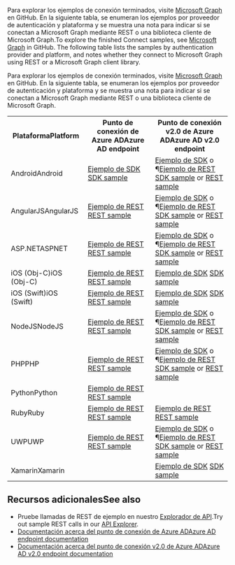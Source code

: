 <span data-ttu-id="73a20-p102">Para explorar los ejemplos de conexión terminados, visite [Microsoft Graph](https://github.com/microsoftgraph) en GitHub. En la siguiente tabla, se enumeran los ejemplos por proveedor de autenticación y plataforma y se muestra una nota para indicar si se conectan a Microsoft Graph mediante REST o una biblioteca cliente de Microsoft Graph.</span><span class="sxs-lookup"><span data-stu-id="73a20-p102">To explore the finished Connect samples, see [Microsoft Graph](https://github.com/microsoftgraph) in GitHub. The following table lists the samples by authentication provider and platform, and notes whether they connect to Microsoft Graph using REST or a Microsoft Graph client library.</span></span>

Para explorar los ejemplos de conexión terminados, visite [Microsoft Graph](https://github.com/microsoftgraph) en GitHub. En la siguiente tabla, se enumeran los ejemplos por proveedor de autenticación y plataforma y se muestra una nota para indicar si se conectan a Microsoft Graph mediante REST o una biblioteca cliente de Microsoft Graph.

<table>
  <tr>
    <th><span data-ttu-id="73a20-109">Plataforma</span><span class="sxs-lookup"><span data-stu-id="73a20-109">Platform</span></span></th>
    <th><span data-ttu-id="73a20-110">Punto de conexión de Azure AD</span><span class="sxs-lookup"><span data-stu-id="73a20-110">Azure AD endpoint</span></span></th> 
    <th><span data-ttu-id="73a20-111">Punto de conexión v2.0 de Azure AD</span><span class="sxs-lookup"><span data-stu-id="73a20-111">Azure AD v2.0 endpoint</span></span></th>
  </tr>
  <tr>
    <td><span data-ttu-id="73a20-112">Android</span><span class="sxs-lookup"><span data-stu-id="73a20-112">Android</span></span></td>
    <td><span data-ttu-id="73a20-113">
        <a href="https://github.com/microsoftgraph/android-java-connect-sample/tree/last_v1_auth">Ejemplo de SDK</a>
    </span><span class="sxs-lookup"><span data-stu-id="73a20-113">
        <a href="https://github.com/microsoftgraph/android-java-connect-sample/tree/last_v1_auth">SDK sample</a>
    </span></span></td> 
        <td><span data-ttu-id="73a20-114">
                <a href="https://github.com/microsoftgraph/android-java-connect-sample">Ejemplo de SDK</a> o ¶<a href="https://github.com/microsoftgraph/android-java-connect-rest-sample">Ejemplo de REST</a>
    </span><span class="sxs-lookup"><span data-stu-id="73a20-114">
                <a href="https://github.com/microsoftgraph/android-java-connect-sample">SDK sample</a> or <a href="https://github.com/microsoftgraph/android-java-connect-rest-sample">REST sample</a>
    </span></span></td> 
  </tr>
  <tr>
    <td><span data-ttu-id="73a20-115">AngularJS</span><span class="sxs-lookup"><span data-stu-id="73a20-115">AngularJS</span></span></td>
    <td><span data-ttu-id="73a20-116">
        <a href="https://github.com/microsoftgraph/angular-connect-rest-sample/tree/last_v1_auth">Ejemplo de REST</a>
    </span><span class="sxs-lookup"><span data-stu-id="73a20-116">
        <a href="https://github.com/microsoftgraph/angular-connect-rest-sample/tree/last_v1_auth">REST sample</a>
    </span></span></td> 
        <td><span data-ttu-id="73a20-117">
        <a href="https://github.com/microsoftgraph/angular-connect-sample">Ejemplo de SDK</a> o ¶<a href="https://github.com/microsoftgraph/angular-connect-rest-sample">Ejemplo de REST</a>
    </span><span class="sxs-lookup"><span data-stu-id="73a20-117">
        <a href="https://github.com/microsoftgraph/angular-connect-sample">SDK sample</a> or <a href="https://github.com/microsoftgraph/angular-connect-rest-sample">REST sample</a>
    </span></span></td> 
  </tr>
  <tr>
    <td><span data-ttu-id="73a20-118">ASP.NET</span><span class="sxs-lookup"><span data-stu-id="73a20-118">ASPNET</span></span></td>
    <td><span data-ttu-id="73a20-119">
        <a href="https://github.com/microsoftgraph/aspnet-connect-rest-sample/tree/last_v1_auth">Ejemplo de REST</a>
    </span><span class="sxs-lookup"><span data-stu-id="73a20-119">
        <a href="https://github.com/microsoftgraph/aspnet-connect-rest-sample/tree/last_v1_auth">REST sample</a>
    </span></span></td>     
    <td><span data-ttu-id="73a20-120">
        <a href="https://github.com/microsoftgraph/aspnet-connect-sample">Ejemplo de SDK</a> o ¶<a href="https://github.com/microsoftgraph/aspnet-connect-rest-sample">Ejemplo de REST</a>
    </span><span class="sxs-lookup"><span data-stu-id="73a20-120">
        <a href="https://github.com/microsoftgraph/aspnet-connect-sample">SDK sample</a> or <a href="https://github.com/microsoftgraph/aspnet-connect-rest-sample">REST sample</a>
    </span></span></td> 
  </tr>
  <tr>
    <td><span data-ttu-id="73a20-121">iOS (Obj-C)</span><span class="sxs-lookup"><span data-stu-id="73a20-121">iOS (Obj-C)</span></span></td>
    <td><span data-ttu-id="73a20-122">
        <a href="https://github.com/microsoftgraph/ios-objectivec-connect-rest-sample">Ejemplo de REST</a>
    </span><span class="sxs-lookup"><span data-stu-id="73a20-122">
        <a href="https://github.com/microsoftgraph/ios-objectivec-connect-rest-sample">REST sample</a>
    </span></span></td>     
     <td><span data-ttu-id="73a20-123">
        <a href="https://github.com/microsoftgraph/ios-objectivec-connect-sample">Ejemplo de SDK</a>
    </span><span class="sxs-lookup"><span data-stu-id="73a20-123">
        <a href="https://github.com/microsoftgraph/ios-objectivec-connect-sample">SDK sample</a>
    </span></span></td> 
  </tr>
  <tr>
    <td><span data-ttu-id="73a20-124">iOS (Swift)</span><span class="sxs-lookup"><span data-stu-id="73a20-124">iOS (Swift)</span></span></td>
    <td><span data-ttu-id="73a20-125">
        <a href="https://github.com/microsoftgraph/ios-swift-connect-rest-sample">Ejemplo de REST</a>
    </span><span class="sxs-lookup"><span data-stu-id="73a20-125">
        <a href="https://github.com/microsoftgraph/ios-swift-connect-rest-sample">REST sample</a>
    </span></span></td>     
    <td><span data-ttu-id="73a20-126">
        <a href="https://github.com/microsoftgraph/ios-swift-connect-sample">Ejemplo de SDK</a>
    </span><span class="sxs-lookup"><span data-stu-id="73a20-126">
        <a href="https://github.com/microsoftgraph/ios-swift-connect-sample">SDK sample</a>
    </span></span></td> 
  </tr>
  <tr>
    <td><span data-ttu-id="73a20-127">NodeJS</span><span class="sxs-lookup"><span data-stu-id="73a20-127">NodeJS</span></span></td>
    <td><span data-ttu-id="73a20-128">
        <a href="https://github.com/microsoftgraph/nodejs-connect-rest-sample/tree/last_v1_auth">Ejemplo de REST</a>
    </span><span class="sxs-lookup"><span data-stu-id="73a20-128">
        <a href="https://github.com/microsoftgraph/nodejs-connect-rest-sample/tree/last_v1_auth">REST sample</a>
    </span></span></td>     
    <td><span data-ttu-id="73a20-129">    
        <a href="https://github.com/microsoftgraph/nodejs-connect-sample">Ejemplo de SDK</a> o ¶<a href="https://github.com/microsoftgraph/nodejs-connect-rest-sample">Ejemplo de REST</a>
    </span><span class="sxs-lookup"><span data-stu-id="73a20-129">    
        <a href="https://github.com/microsoftgraph/nodejs-connect-sample">SDK sample</a> or <a href="https://github.com/microsoftgraph/nodejs-connect-rest-sample">REST sample</a>
    </span></span></td> 
  </tr>
  <tr>
    <td><span data-ttu-id="73a20-130">PHP</span><span class="sxs-lookup"><span data-stu-id="73a20-130">PHP</span></span></td>
    <td><span data-ttu-id="73a20-131">
        <a href="https://github.com/microsoftgraph/php-connect-rest-sample/tree/last_v1_auth">Ejemplo de REST</a>
    </span><span class="sxs-lookup"><span data-stu-id="73a20-131">
        <a href="https://github.com/microsoftgraph/php-connect-rest-sample/tree/last_v1_auth">REST sample</a>
    </span></span></td>     
    <td><span data-ttu-id="73a20-132">
            <a href="https://github.com/microsoftgraph/php-connect-sample">Ejemplo de SDK</a> o ¶<a href="https://github.com/microsoftgraph/php-connect-rest-sample">Ejemplo de REST</a>
    </span><span class="sxs-lookup"><span data-stu-id="73a20-132">
            <a href="https://github.com/microsoftgraph/php-connect-sample">SDK sample</a> or <a href="https://github.com/microsoftgraph/php-connect-rest-sample">REST sample</a>
    </span></span></td> 
  </tr>
  <tr>
    <td><span data-ttu-id="73a20-133">Python</span><span class="sxs-lookup"><span data-stu-id="73a20-133">Python</span></span></td>
    <td><span data-ttu-id="73a20-134">
        <a href="https://github.com/microsoftgraph/python3-connect-rest-sample">Ejemplo de REST</a>
    </span><span class="sxs-lookup"><span data-stu-id="73a20-134">
        <a href="https://github.com/microsoftgraph/python3-connect-rest-sample">REST sample</a>
    </span></span></td>     
    <td>
    </td> 
  </tr>
  <tr>
    <td><span data-ttu-id="73a20-135">Ruby</span><span class="sxs-lookup"><span data-stu-id="73a20-135">Ruby</span></span></td>
    <td><span data-ttu-id="73a20-136">
        <a href="https://github.com/microsoftgraph/ruby-connect-rest-sample/tree/last_v1_auth">Ejemplo de REST</a>
    </span><span class="sxs-lookup"><span data-stu-id="73a20-136">
        <a href="https://github.com/microsoftgraph/ruby-connect-rest-sample/tree/last_v1_auth">REST sample</a>
    </span></span></td>     
    <td><span data-ttu-id="73a20-137">
        <a href="https://github.com/microsoftgraph/ruby-connect-rest-sample">Ejemplo de REST</a>
    </span><span class="sxs-lookup"><span data-stu-id="73a20-137">
        <a href="https://github.com/microsoftgraph/ruby-connect-rest-sample">REST sample</a>
    </span></span></td> 
  </tr>
  <tr>
    <td><span data-ttu-id="73a20-138">UWP</span><span class="sxs-lookup"><span data-stu-id="73a20-138">UWP</span></span></td>
    <td><span data-ttu-id="73a20-139">
        <a href="https://github.com/microsoftgraph/uwp-csharp-connect-rest-sample/tree/last_v1_auth">Ejemplo de REST</a>
    </span><span class="sxs-lookup"><span data-stu-id="73a20-139">
        <a href="https://github.com/microsoftgraph/uwp-csharp-connect-rest-sample/tree/last_v1_auth">REST sample</a>
    </span></span></td>     
    <td><span data-ttu-id="73a20-140">
        <a href="https://github.com/microsoftgraph/uwp-csharp-connect-sample">Ejemplo de SDK</a> o ¶<a href="https://github.com/microsoftgraph/uwp-csharp-connect-rest-sample">Ejemplo de REST</a>
    </span><span class="sxs-lookup"><span data-stu-id="73a20-140">
        <a href="https://github.com/microsoftgraph/uwp-csharp-connect-sample">SDK sample</a> or <a href="https://github.com/microsoftgraph/uwp-csharp-connect-rest-sample">REST sample</a>
    </span></span></td> 
  </tr>
  <tr>
    <td><span data-ttu-id="73a20-141">Xamarin</span><span class="sxs-lookup"><span data-stu-id="73a20-141">Xamarin</span></span></td>
    <td>
    </td>     
    <td><span data-ttu-id="73a20-142">
        <a href="https://github.com/microsoftgraph/xamarin-csharp-connect-sample">Ejemplo de SDK</a>
    </span><span class="sxs-lookup"><span data-stu-id="73a20-142">
        <a href="https://github.com/microsoftgraph/xamarin-csharp-connect-sample">SDK sample</a>
    </span></span></td> 
  </tr>
</table>

## <span data-ttu-id="73a20-143">Recursos adicionales</span><span class="sxs-lookup"><span data-stu-id="73a20-143">See also</span></span>
<a id="see-also" class="xliff"></a>
- <span data-ttu-id="73a20-144">Pruebe llamadas de REST de ejemplo en nuestro [Explorador de API](https://graph.microsoft.io/graph-explorer).</span><span class="sxs-lookup"><span data-stu-id="73a20-144">Try out sample REST calls in our [API Explorer](https://graph.microsoft.io/graph-explorer).</span></span>
- [<span data-ttu-id="73a20-145">Documentación acerca del punto de conexión de Azure AD</span><span class="sxs-lookup"><span data-stu-id="73a20-145">Azure AD endpoint documentation</span></span>](https://azure.microsoft.com/en-us/documentation/services/active-directory/)
- [<span data-ttu-id="73a20-146">Documentación acerca del punto de conexión v2.0 de Azure AD</span><span class="sxs-lookup"><span data-stu-id="73a20-146">Azure AD v2.0 endpoint documentation</span></span>](https://azure.microsoft.com/en-us/documentation/articles/?service=active-directory&term=azure+ad+v2.0)
